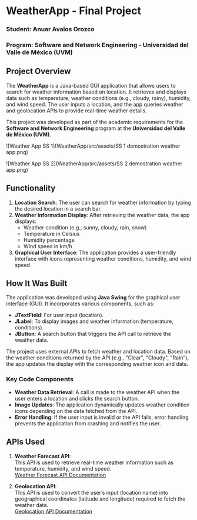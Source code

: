 # WeatherApp - Final Project

### Student: Anuar Avalos Orozco  
### Program: Software and Network Engineering - Universidad del Valle de México (UVM)

## Project Overview

The **WeatherApp** is a Java-based GUI application that allows users to search for weather information based on location. It retrieves and displays data such as temperature, weather conditions (e.g., cloudy, rainy), humidity, and wind speed. The user inputs a location, and the app queries weather and geolocation APIs to provide real-time weather details.

This project was developed as part of the academic requirements for the **Software and Network Engineering** program at the **Universidad del Valle de México (UVM)**.

![Weather App SS 1](WeatherApp/src/assets/SS 1 demostration weather app.png)

![Weather App SS 2](WeatherApp/src/assets/SS 2 demostration weather app.png)

## Functionality

1. **Location Search**: The user can search for weather information by typing the desired location in a search bar.
2. **Weather Information Display**: After retrieving the weather data, the app displays:
   - Weather condition (e.g., sunny, cloudy, rain, snow)
   - Temperature in Celsius
   - Humidity percentage
   - Wind speed in km/h
3. **Graphical User Interface**: The application provides a user-friendly interface with icons representing weather conditions, humidity, and wind speed.

## How It Was Built

The application was developed using **Java Swing** for the graphical user interface (GUI). It incorporates various components, such as:
- **JTextField**: For user input (location).
- **JLabel**: To display images and weather information (temperature, conditions).
- **JButton**: A search button that triggers the API call to retrieve the weather data.

The project uses external APIs to fetch weather and location data. Based on the weather conditions returned by the API (e.g., "Clear", "Cloudy", "Rain"), the app updates the display with the corresponding weather icon and data.

### Key Code Components
- **Weather Data Retrieval**: A call is made to the weather API when the user enters a location and clicks the search button.
- **Image Updates**: The application dynamically updates weather condition icons depending on the data fetched from the API.
- **Error Handling**: If the user input is invalid or the API fails, error handling prevents the application from crashing and notifies the user.

## APIs Used

1. **Weather Forecast API**:  
   This API is used to retrieve real-time weather information such as temperature, humidity, and wind speed.  
   [Weather Forecast API Documentation](https://open-meteo.com/en/docs#latitude=33.767&longitude=-118.1892)

2. **Geolocation API**:  
   This API is used to convert the user’s input (location name) into geographical coordinates (latitude and longitude) required to fetch the weather data.  
   [Geolocation API Documentation](https://open-meteo.com/en/docs/geocoding-api)
